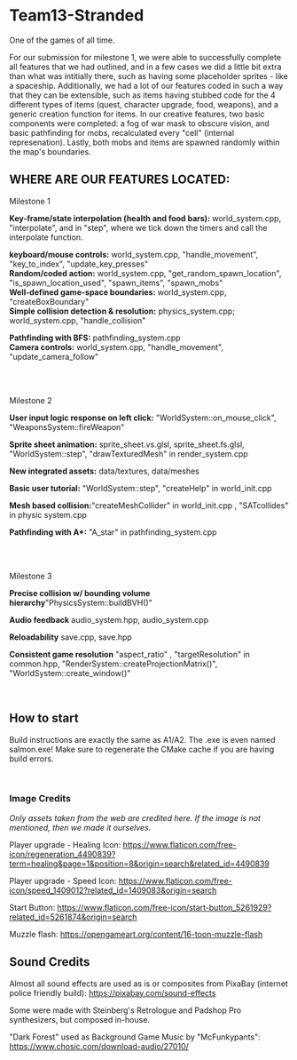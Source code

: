 # Team13-Stranded
One of the games of all time.

For our submission for milestone 1, we were able to successfully complete all features that we had outlined, and in a few cases we did a little bit extra than what was intitially there, such as having some placeholder sprites - like a spaceship. Additionally, we had a lot of our features coded in such a way that they can be extensible, such as items having stubbed code for the 4 different types of items (quest, character upgrade, food, weapons), and a generic creation function for items. In our creative features, two basic components were completed: a fog of war mask to obscure vision, and basic pathfinding for mobs, recalculated every "cell" (internal represenation). Lastly, both mobs and items are spawned randomly within the map's boundaries.

## WHERE ARE OUR FEATURES LOCATED:

Milestone 1

<b>Key-frame/state interpolation (health and food bars):</b> world_system.cpp, "interpolate", and in "step", where we tick down the timers and call the interpolate function. <br>

<b>keyboard/mouse controls:</b> world_system.cpp, "handle_movement", "key_to_index", "update_key_presses"<br>
<b>Random/coded action:</b> world_system.cpp, "get_random_spawn_location", "is_spawn_location_used", "spawn_items", "spawn_mobs" <br>
<b>Well-defined game-space boundaries:</b> world_system.cpp, "createBoxBoundary"<br>
<b>Simple collision detection & resolution:</b> physics_system.cpp; world_system.cpp, "handle_collision"<br>

<b>Pathfinding with BFS:</b> pathfinding_system.cpp <br>
<b>Camera controls:</b> world_system.cpp, "handle_movement", "update_camera_follow" <br>


<br/>
<br/>

Milestone 2

<b>User input logic response on left click:</b> "WorldSystem::on_mouse_click", "WeaponsSystem::fireWeapon" <br>

<b>Sprite sheet animation:</b> sprite_sheet.vs.glsl, sprite_sheet.fs.glsl, "WorldSystem::step", "drawTexturedMesh" in render_system.cpp <br>

<b>New integrated assets:</b> data/textures, data/meshes <br>

<b>Basic user tutorial:</b>  "WorldSystem::step", "createHelp" in world_init.cpp <br>

<b>Mesh based collision:</b>"createMeshCollider" in world_init.cpp , "SATcollides" in physic system.cpp<br>

<b>Pathfinding with A*:</b> "A_star" in pathfinding_system.cpp <br>

<br/>
<br/>

Milestone 3

<b>Precise collision w/ bounding volume hierarchy</b>"PhysicsSystem::buildBVH()"<br>

<b>Audio feedback</b> audio_system.hpp, audio_system.cpp <br>

<b>Reloadability</b> save.cpp, save.hpp <br>

<b>Consistent game resolution</b> "aspect_ratio" , "targetResolution" in common.hpp, "RenderSystem::createProjectionMatrix()", "WorldSystem::create_window()"

<b></b> <br>
## How to start
Build instructions are exactly the same as A1/A2. The .exe is even named salmon.exe! Make sure to regenerate the CMake cache if you are having build errors.

<b></b> <br>
### Image Credits

_Only assets taken from the web are credited here. If the image is not mentioned, then we made it ourselves._

Player upgrade - Healing Icon: https://www.flaticon.com/free-icon/regeneration_4490839?term=healing&page=1&position=8&origin=search&related_id=4490839

Player upgrade - Speed Icon: https://www.flaticon.com/free-icon/speed_1409012?related_id=1409083&origin=search

Start Button: https://www.flaticon.com/free-icon/start-button_5261929?related_id=5261874&origin=search 

Muzzle flash: https://opengameart.org/content/16-toon-muzzle-flash

## Sound Credits

Almost all sound effects are used as is or composites from PixaBay (internet police friendly build): https://pixabay.com/sound-effects

Some were made with Steinberg's Retrologue and Padshop Pro synthesizers, but composed in-house.

"Dark Forest" used as Background Game Music by "McFunkypants": https://www.chosic.com/download-audio/27010/
